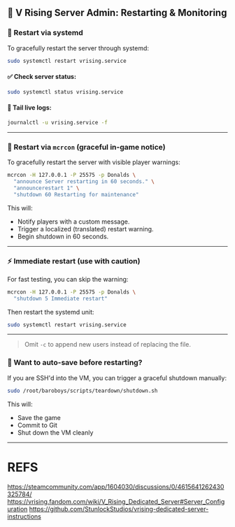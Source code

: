 ## 🧰 V Rising Server Admin: Restarting & Monitoring

### 🔁 Restart via systemd

To gracefully restart the server through systemd:

```bash
sudo systemctl restart vrising.service
```

#### ✅ Check server status:

```bash
sudo systemctl status vrising.service
```

#### 📜 Tail live logs:

```bash
journalctl -u vrising.service -f
```

---

### 📣 Restart via `mcrcon` (graceful in-game notice)

To gracefully restart the server with visible player warnings:

```bash
mcrcon -H 127.0.0.1 -P 25575 -p Donalds \
  "announce Server restarting in 60 seconds." \
  "announcerestart 1" \
  "shutdown 60 Restarting for maintenance"
```

This will:

* Notify players with a custom message.
* Trigger a localized (translated) restart warning.
* Begin shutdown in 60 seconds.

---

### ⚡️ Immediate restart (use with caution)

For fast testing, you can skip the warning:

```bash
mcrcon -H 127.0.0.1 -P 25575 -p Donalds \
  "shutdown 5 Immediate restart"
```

Then restart the systemd unit:

```bash
sudo systemctl restart vrising.service
```

---

> Omit `-c` to append new users instead of replacing the file.

### 💾 Want to auto-save before restarting?

If you are SSH'd into the VM, you can trigger a graceful shutdown manually:

```bash
sudo /root/baroboys/scripts/teardown/shutdown.sh
```

This will:

* Save the game
* Commit to Git
* Shut down the VM cleanly

---

# REFS

https://steamcommunity.com/app/1604030/discussions/0/4615641262430325784/
https://vrising.fandom.com/wiki/V_Rising_Dedicated_Server#Server_Configuration
https://github.com/StunlockStudios/vrising-dedicated-server-instructions
